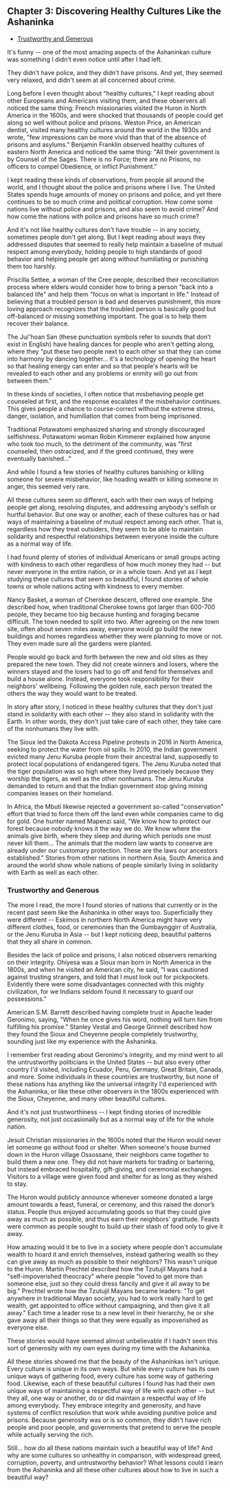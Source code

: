 ## Chapter 3: Discovering Healthy Cultures Like the Ashaninka

<toc/>

* [Trustworthy and Generous](#trustworthy-and-generous)
<toc/>

It's funny -- one of the most amazing aspects of the Ashaninkan culture was something I didn't even notice until after I had left.

They didn't have police, and they didn't have prisons. And yet, they seemed very relaxed, and didn't seem at all concerned about crime.

Long before I even thought about "healthy cultures," I kept reading about other Europeans and Americans visiting them, and these observers all noticed the same thing: French missionaries visited the Huron in North America in the 1600s, and were shocked that thousands of people could get along so well without police and prisons. Weston Price, an American dentist, visited many healthy cultures around the world in the 1930s and wrote, "few impressions can be more vivid than that of the absence of prisons and asylums." Benjamin Franklin observed healthy cultures of eastern North America and noticed the same thing: "All their government is by Counsel of the Sages. There is no Force; there are no Prisons, no officers to compel Obedience, or inflict Punishment."

I kept reading these kinds of observations, from people all around the world, and I thought about the police and prisons where I live. The United States spends huge amounts of money on prisons and police, and yet there continues to be so much crime and political corruption. How come some nations live without police and prisons, and also seem to avoid crime? And how come the nations with police and prisons have so much crime?

And it's not like healthy cultures don't have trouble -- in any society, sometimes people don't get along. But I kept reading about ways they addressed disputes that seemed to really help maintain a baseline of mutual respect among everybody, holding people to high standards of good behavior and helping people get along without humiliating or punishing them too harshly.

Priscilla Settee, a woman of the Cree people, described their reconciliation process where elders would consider how to bring a person "back into a balanced life" and help them "focus on what is important in life." Instead of believing that a troubled person is bad and deserves punishment, this more loving approach recognizes that the troubled person is basically good but off-balanced or missing something important. The goal is to help them recover their balance.

The Ju/'hoan San (these punctuation symbols refer to sounds that don’t exist in English) have healing dances for people who aren't getting along, where they "put these two people next to each other so that they can come into harmony by dancing together... it's a technology of opening the heart so that healing energy can enter and so that people's hearts will be revealed to each other and any problems or enmity will go out from between them."

In these kinds of societies, I often notice that misbehaving people get counseled at first, and the response escalates if the misbehavior continues. This gives people a chance to course-correct without the extreme stress, danger, isolation, and humiliation that comes from being imprisoned.

Traditional Potawatomi emphasized sharing and strongly discouraged selfishness. Potawatomi woman Robin Kimmerer explained how anyone who took too much, to the detriment of the community, was "first counseled, then ostracized, and if the greed continued, they were eventually banished..." 

And while I found a few stories of healthy cultures banishing or killing someone for severe misbehavior, like hoading wealth or killing someone in anger, this seemed very rare.

All these cultures seem so different, each with their own ways of helping people get along, resolving disputes, and addressing anybody's selfish or hurtful behavior. But one way or another, each of these cultures has or had ways of maintaining a baseline of mutual respect among each other. That is, regardless how they treat outsiders, they seem to be able to maintain solidarity and respectful relationships between everyone inside the culture as a normal way of life.

I had found plenty of stories of individual Americans or small groups acting with kindness to each other regardless of how much money they had -- but never everyone in the entire nation, or in a whole town. And yet as I kept studying these cultures that seem so beautiful, I found stories of whole towns or whole nations acting with kindness to every member. 

Nancy Basket, a woman of Cherokee descent, offered one example. She described how, when traditional Cherokee towns got larger than 600-700 people, they became too big because hunting and foraging became difficult. The town needed to split into two. After agreeing on the new town site, often about seven miles away, everyone would go build the new buildings and homes regardless whether they were planning to move or not. They even made sure all the gardens were planted.

People would go back and forth between the new and old sites as they prepared the new town. They did not create winners and losers, where the winners stayed and the losers had to go off and fend for themselves and build a house alone. Instead, everyone took responsibility for their neighbors' wellbeing. Following the golden rule, each person treated the others the way they would want to be treated.

In story after story, I noticed in these healthy cultures that they don't just stand in solidarity with each other -- they also stand in solidarity with the Earth. In other words, they don't just take care of each other, they take care of the nonhumans they live with.

The Sioux led the Dakota Access Pipeline protests in 2016 in North America, seeking to protect the water from oil spills. In 2010, the Indian government evicted many Jenu Kuruba people from their ancestral land, supposedly to protect local populations of endangered tigers. The Jenu Kuruba noted that the tiger population was so high where they lived precisely because they worship the tigers, as well as the other nonhumans. The Jenu Kuruba demanded to return and that the Indian government stop giving mining companies leases on their homeland.

In Africa, the Mbuti likewise rejected a government so-called "conservation" effort that tried to force them off the land even while companies came to dig for gold. One hunter named Mapenzi said, "We know how to protect our forest because nobody knows it the way we do. We know where the animals give birth, where they sleep and during which periods one must never kill them... The animals that the modern law wants to conserve are already under our customary protection. These are the laws our ancestors established." Stories from other nations in northern Asia, South America and around the world show whole nations of people similarly living in solidarity with Earth as well as each other.

### Trustworthy and Generous

The more I read, the more I found stories of nations that currently or in the recent past seem like the Ashaninka in other ways too. Superficially they were different -- Eskimos in northern North America might have very different clothes, food, or ceremonies than the Gumbaynggirr of Australia, or the Jenu Kuruba in Asia -- but I kept noticing deep, beautiful patterns that they all share in common. 

Besides the lack of police and prisons, I also noticed observers remarking on their integrity. Ohiyesa was a Sioux man born in North America in the 1800s, and when he visited an American city, he said, "I was cautioned against trusting strangers, and told that I must look out for pickpockets. Evidently there were some disadvantages connected with this mighty civilization, for we Indians seldom found it necessary to guard our possessions."

American S.M. Barrett described having complete trust in Apache leader Geronimo, saying, "When he once gives his word, nothing will turn him from fulfilling his promise." Stanley Vestal and George Grinnell described how they found the Sioux and Cheyenne people completely trustworthy, sounding just like my experience with the Ashaninka.

I remember first reading about Geronimo's integrity, and my mind went to all the untrustworthy politicians in the United States -- but also every other country I'd visited, including Ecuador, Peru, Germany, Great Britain, Canada, and more. Some individuals in these countries are trustworthy, but none of these nations has anything like the universal integrity I'd experienced with the Ashaninka, or like these other observers in the 1800s experienced with the Sioux, Cheyenne, and many other beautiful cultures.

And it's not just trustworthiness -- I kept finding stories of incredible generosity, not just occasionally but as a normal way of life for the whole nation.

Jesuit Christian missionaries in the 1600s noted that the Huron would never let someone go without food or shelter. When someone's house burned down in the Huron village Ossossane, their neighbors came together to build them a new one. They did not have markets for trading or bartering, but instead embraced hospitality, gift-giving, and ceremonial exchanges. Visitors to a village were given food and shelter for as long as they wished to stay.

The Huron would publicly announce whenever someone donated a large amount towards a feast, funeral, or ceremony, and this raised the donor’s status. People thus enjoyed accumulating goods so that they could give away as much as possible, and thus earn their neighbors' gratitude. Feasts were common as people sought to build up their stash of food only to give it away.

How amazing would it be to live in a society where people don't accumulate wealth to hoard it and enrich themselves, instead gathering wealth so they can give away as much as possible to their neighbors? This wasn't unique to the Huron. Martín Prechtel described how the Tzutujil Mayans had a "self-impoverished theocracy" where people "loved to get more than someone else, just so they could dress fancily and give it all away to be big." Prechtel wrote how the Tzutujil Mayans became leaders: "To get anywhere in traditional Mayan society, you had to work really hard to get wealth, get appointed to office without campaigning, and then give it all away." Each time a leader rose to a new level in their hierarchy, he or she gave away all their things so that they were equally as impoverished as everyone else.

These stories would have seemed almost unbelievable if I hadn't seen this sort of generosity with my own eyes during my time with the Ashaninka.

All these stories showed me that the beauty of the Ashaninkas isn't unique. Every culture is unique in its own ways. But while every culture has its own unique ways of gathering food, every culture has some way of gathering food. Likewise, each of these beautiful cultures I found has had their own unique ways of maintaining a respectful way of life with each other -- but they all, one way or another, do or did maintain a respectful way of life among everybody. They embrace integrity and generosity, and have systems of conflict resolution that work while avoiding punitive police and prisons. Because generosity was or is so common, they didn't have rich people and poor people, and governments that pretend to serve the people while actually serving the rich.

Still... how do all these nations maintain such a beautiful way of life? And why are some cultures so unhealthy in comparison, with widespread greed, corruption, poverty, and untrustworthy behavior? What lessons could I learn from the Ashaninka and all these other cultures about how to live in such a beautiful way?